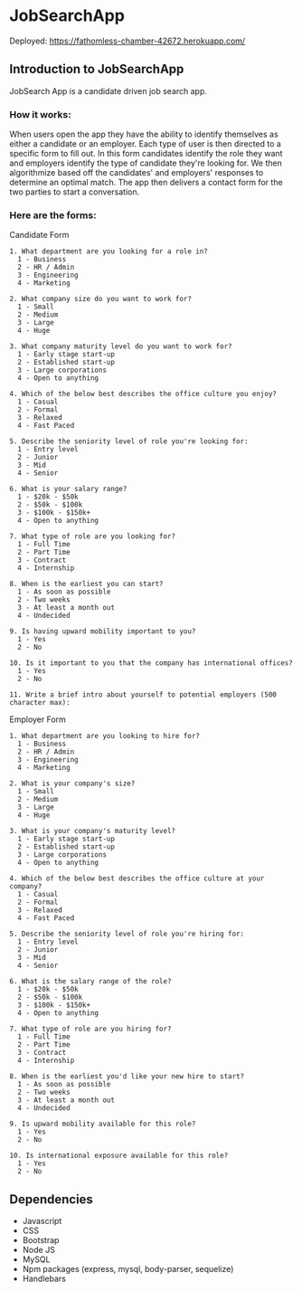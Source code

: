 # JobSearchApp

Deployed: https://fathomless-chamber-42672.herokuapp.com/

## Introduction to JobSearchApp
JobSearch App is a candidate driven job search app. 

### How it works: 
When users open the app they have the ability to identify themselves as either a candidate or an employer. Each type of user is then directed to a specific form to fill out. In this form candidates identify the role they want and employers identify the type of candidate they're looking for. We then algorithmize based off the candidates' and employers' responses to determine an optimal match. The app then delivers a contact form for the two parties to start a conversation.  

### Here are the forms:

Candidate Form
``` 
1. What department are you looking for a role in?
  1 - Business
  2 - HR / Admin
  3 - Engineering
  4 - Marketing

2. What company size do you want to work for?
  1 - Small
  2 - Medium
  3 - Large
  4 - Huge

3. What company maturity level do you want to work for?
  1 - Early stage start-up
  2 - Established start-up
  3 - Large corporations
  4 - Open to anything

4. Which of the below best describes the office culture you enjoy?
  1 - Casual
  2 - Formal
  3 - Relaxed
  4 - Fast Paced

5. Describe the seniority level of role you're looking for:
  1 - Entry level
  2 - Junior
  3 - Mid
  4 - Senior

6. What is your salary range?
  1 - $20k - $50k
  2 - $50k - $100k
  3 - $100k - $150k+
  4 - Open to anything
 
7. What type of role are you looking for?
  1 - Full Time
  2 - Part Time
  3 - Contract
  4 - Internship

8. When is the earliest you can start?
  1 - As soon as possible
  2 - Two weeks
  3 - At least a month out
  4 - Undecided
   
9. Is having upward mobility important to you?
  1 - Yes
  2 - No

10. Is it important to you that the company has international offices?
  1 - Yes
  2 - No

11. Write a brief intro about yourself to potential employers (500 character max):

```

Employer Form
``` 
1. What department are you looking to hire for?
  1 - Business
  2 - HR / Admin
  3 - Engineering
  4 - Marketing

2. What is your company's size?
  1 - Small
  2 - Medium
  3 - Large
  4 - Huge

3. What is your company's maturity level?
  1 - Early stage start-up
  2 - Established start-up
  3 - Large corporations
  4 - Open to anything

4. Which of the below best describes the office culture at your company?
  1 - Casual
  2 - Formal
  3 - Relaxed
  4 - Fast Paced

5. Describe the seniority level of role you're hiring for:
  1 - Entry level
  2 - Junior
  3 - Mid
  4 - Senior

6. What is the salary range of the role?
  1 - $20k - $50k
  2 - $50k - $100k
  3 - $100k - $150k+
  4 - Open to anything
 
7. What type of role are you hiring for?
  1 - Full Time
  2 - Part Time
  3 - Contract
  4 - Internship

8. When is the earliest you'd like your new hire to start?
  1 - As soon as possible
  2 - Two weeks
  3 - At least a month out
  4 - Undecided
   
9. Is upward mobility available for this role?
  1 - Yes
  2 - No

10. Is international exposure available for this role?
  1 - Yes
  2 - No

```


## Dependencies
* Javascript
* CSS 
* Bootstrap
* Node JS
* MySQL
* Npm packages (express, mysql, body-parser, sequelize)
* Handlebars
